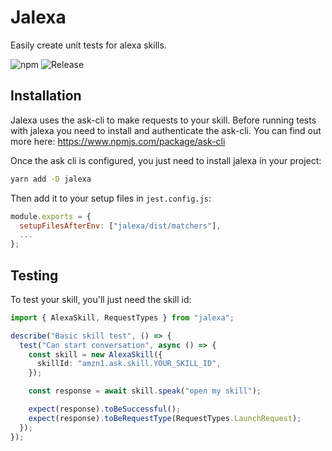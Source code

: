 # Jalexa

Easily create unit tests for alexa skills.

![npm](https://img.shields.io/npm/v/jalexa)
![Release](https://github.com/theBenForce/jalexa/workflows/Release/badge.svg)

## Installation

Jalexa uses the ask-cli to make requests to your skill. Before running tests with jalexa you need to install and authenticate the ask-cli. You can find out more here: https://www.npmjs.com/package/ask-cli

Once the ask cli is configured, you just need to install jalexa in your project:

```bash
yarn add -D jalexa
```

Then add it to your setup files in `jest.config.js`:

```js
module.exports = {
  setupFilesAfterEnv: ["jalexa/dist/matchers"],
  ...
};
```

## Testing

To test your skill, you'll just need the skill id:

```typescript
import { AlexaSkill, RequestTypes } from "jalexa";

describe("Basic skill test", () => {
  test("Can start conversation", async () => {
    const skill = new AlexaSkill({
      skillId: "amzn1.ask.skill.YOUR_SKILL_ID",
    });

    const response = await skill.speak("open my skill");

    expect(response).toBeSuccessful();
    expect(response).toBeRequestType(RequestTypes.LaunchRequest);
  });
});
```